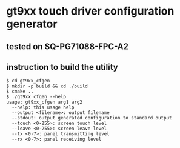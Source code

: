 # gt9xx touch driver configuration generator
## tested on SQ-PG71088-FPC-A2
## instruction to build the utility
    $ cd gt9xx_cfgen
    $ mkdir -p build && cd ./build
    $ cmake ..
    $ ./gt9xx_cfgen --help
    usage: gt9xx_cfgen arg1 arg2
      --help: this usage help
      --output <filename>: output filename
      --stdout: output generated configuration to standard output
      --touch <0-255>: screen touch level
      --leave <0-255>: screen leave level
      --tx <0-7>: panel transmitting level
      --rx <0-7>: panel receiving level
